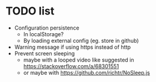 # TODO list

- Configuration persistence
  - In localStorage?
  - By loading external config (eg. store in github)
- Warning message if using https instead of http
- Prevent screen sleeping
  - maybe with a looped video like suggested in https://stackoverflow.com/a/68301551
  - or maybe with https://github.com/richtr/NoSleep.js
